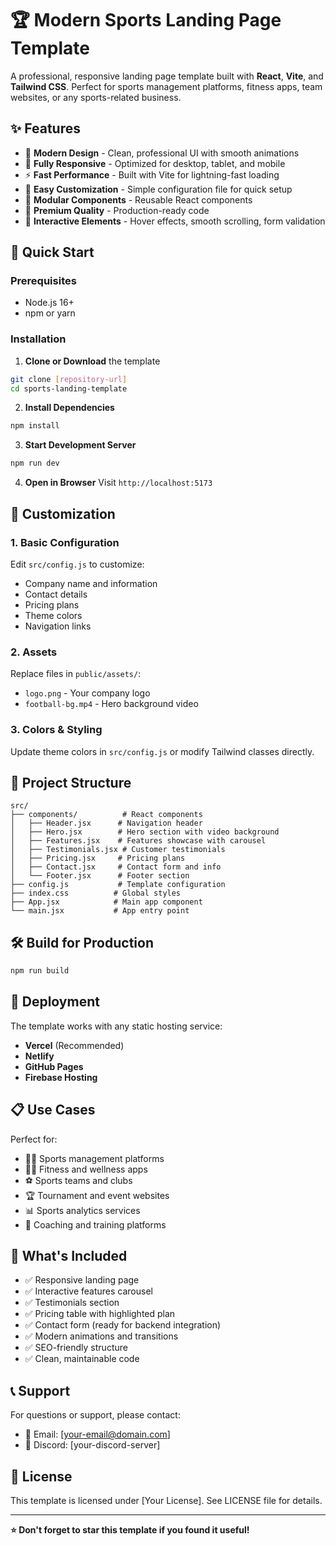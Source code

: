 # 🏆 Modern Sports Landing Page Template

A professional, responsive landing page template built with **React**, **Vite**, and **Tailwind CSS**. Perfect for sports management platforms, fitness apps, team websites, or any sports-related business.

## ✨ Features

- 🎨 **Modern Design** - Clean, professional UI with smooth animations
- 📱 **Fully Responsive** - Optimized for desktop, tablet, and mobile
- ⚡ **Fast Performance** - Built with Vite for lightning-fast loading
- 🎯 **Easy Customization** - Simple configuration file for quick setup
- 🧩 **Modular Components** - Reusable React components
- 💎 **Premium Quality** - Production-ready code
- 🎪 **Interactive Elements** - Hover effects, smooth scrolling, form validation

## 🚀 Quick Start

### Prerequisites
- Node.js 16+ 
- npm or yarn

### Installation

1. **Clone or Download** the template
```bash
git clone [repository-url]
cd sports-landing-template
```

2. **Install Dependencies**
```bash
npm install
```

3. **Start Development Server**
```bash
npm run dev
```

4. **Open in Browser**
Visit `http://localhost:5173`

## 🎨 Customization

### 1. Basic Configuration
Edit `src/config.js` to customize:
- Company name and information
- Contact details
- Pricing plans
- Theme colors
- Navigation links

### 2. Assets
Replace files in `public/assets/`:
- `logo.png` - Your company logo
- `football-bg.mp4` - Hero background video

### 3. Colors & Styling
Update theme colors in `src/config.js` or modify Tailwind classes directly.

## 📁 Project Structure

```
src/
├── components/          # React components
│   ├── Header.jsx      # Navigation header
│   ├── Hero.jsx        # Hero section with video background
│   ├── Features.jsx    # Features showcase with carousel
│   ├── Testimonials.jsx # Customer testimonials
│   ├── Pricing.jsx     # Pricing plans
│   ├── Contact.jsx     # Contact form and info
│   └── Footer.jsx      # Footer section
├── config.js           # Template configuration
├── index.css          # Global styles
├── App.jsx            # Main app component
└── main.jsx           # App entry point
```

## 🛠️ Build for Production

```bash
npm run build
```

## 🚀 Deployment

The template works with any static hosting service:
- **Vercel** (Recommended)
- **Netlify** 
- **GitHub Pages**
- **Firebase Hosting**

## 📋 Use Cases

Perfect for:
- 🏃‍♂️ Sports management platforms
- 🏋️‍♀️ Fitness and wellness apps
- ⚽ Sports teams and clubs
- 🏆 Tournament and event websites
- 📊 Sports analytics services
- 🎯 Coaching and training platforms

## 🎯 What's Included

- ✅ Responsive landing page
- ✅ Interactive features carousel
- ✅ Testimonials section
- ✅ Pricing table with highlighted plan
- ✅ Contact form (ready for backend integration)
- ✅ Modern animations and transitions
- ✅ SEO-friendly structure
- ✅ Clean, maintainable code

## 📞 Support

For questions or support, please contact:
- 📧 Email: [your-email@domain.com]
- 💬 Discord: [your-discord-server]

## 📄 License

This template is licensed under [Your License]. See LICENSE file for details.

---

**⭐ Don't forget to star this template if you found it useful!**
